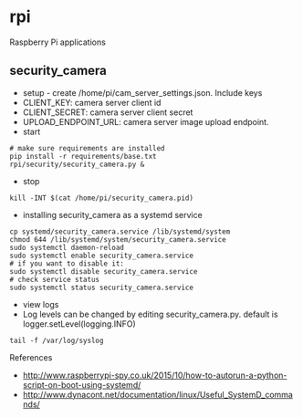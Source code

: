 # rpi

Raspberry Pi applications

security_camera
---------------
* setup - create /home/pi/cam_server_settings.json. Include keys
 * CLIENT_KEY: camera server client id
 * CLIENT_SECRET: camera server client secret
 * UPLOAD_ENDPOINT_URL: camera server image upload endpoint.
* start
```
# make sure requirements are installed
pip install -r requirements/base.txt
rpi/security/security_camera.py &
```
* stop
```
kill -INT $(cat /home/pi/security_camera.pid)
```
* installing security_camera as a systemd service
```
cp systemd/security_camera.service /lib/systemd/system
chmod 644 /lib/systemd/system/security_camera.service
sudo systemctl daemon-reload
sudo systemctl enable security_camera.service
# if you want to disable it:
sudo systemctl disable security_camera.service
# check service status
sudo systemctl status security_camera.service
```
* view logs
 * Log levels can be changed by editing security_camera.py. default is logger.setLevel(logging.INFO)
```
tail -f /var/log/syslog
```

References
* http://www.raspberrypi-spy.co.uk/2015/10/how-to-autorun-a-python-script-on-boot-using-systemd/
* http://www.dynacont.net/documentation/linux/Useful_SystemD_commands/

